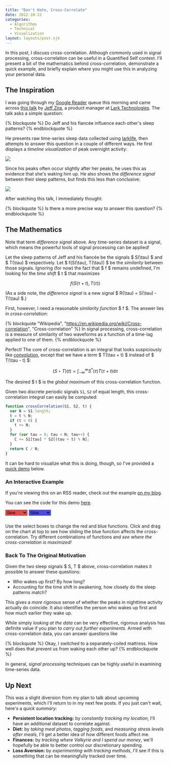 ```yaml
---
title: "Don't Hate, Cross-Correlate"
date: 2012-10-22
categories:
  - Algorithms
  - Technical
  - Visualization
layout: layouts/post.njk
---
```


In this post, I discuss cross-correlation. Although commonly used in signal
processing, cross-correlation can be useful in a Quantified Self context.
I'll present a bit of the mathematics behind cross-correlation, demonstrate
a quick example, and briefly explain where you might use this in analyzing
your personal data.

<!-- more -->

## The Inspiration

I was going through my [Google Reader](http://reader.google.com) queue this morning and came across [this talk](http://vimeo.com/50329491) by [Jeff Zira](http://www.linkedin.com/in/jeffzira), a product manager at [Lark Technologies](http://www.lark.com/). The talk asks a simple question:

{% blockquote %}
Do Jeff and his fiancée influence each other's sleep patterns?
{% endblockquote %}

He presents raw time-series sleep data collected using [larklife](http://www.lark.com/products/lark-life/experience), then attempts to answer this question in a couple of different ways. He first displays a *timeline visualization* of peak overnight activity:

<img src="https://lh6.googleusercontent.com/-nU3qiQKycow/UIbogGdHsGI/AAAAAAAAAHY/Ax23iCZB98M/s640/jeffzira-peak-vis.jpg" />

Since his peaks often occur slightly after her peaks, he uses this as evidence that she's waking him up. He also shows the *difference signal* between their sleep patterns, but finds this less than conclusive:

<img src="https://lh4.googleusercontent.com/-GAskT1r-gP4/UIbogcHUqCI/AAAAAAAAAHc/XbCl5IvAves/s640/jeffzira-diff-vis.jpg" />

After watching this talk, I immediately thought:

{% blockquote %}
Is there a more precise way to answer this question?
{% endblockquote %}

## The Mathematics

Note that term *difference signal* above. Any time-series dataset is a signal, which means the powerful tools of signal processing can be applied!

Let the sleep patterns of Jeff and his fiancée be the signals $ S(\tau) $ and $ T(\tau) $ respectively. Let $ f(S(\tau), T(\tau)) $ be the *similarity* between those signals. Ignoring (for now) the fact that $ f $ remains undefined, I'm looking for the *time shift* $ t $ that maximizes

$$
f(S(\tau + t), T(\tau))
$$

(As a side note, the *difference signal* is a new signal $ R(\tau) = S(\tau) - T(\tau) $.)

First, however, I need a reasonable *similarity function* $ f $. The answer lies in *cross-correlation:*

{% blockquote "Wikipedia", "https://en.wikipedia.org/wiki/Cross-correlation", "Cross-correlation" %}
In signal processing, cross-correlation is a measure of similarity of two waveforms as a function of a time-lag applied to one of them.
{% endblockquote %}

Perfect! The core of cross-correlation is an integral that looks suspiciously like [convolution](http://en.wikipedia.org/wiki/Convolution), except that we have a term $ T(\tau + t) $ instead of $ T(\tau - t) $:

$$
(S \star T)(t) = \int_{-\infty}^{\infty} S^{\ast}(\tau) T(\tau + t) \mathrm{d}\tau
$$

The desired $ t $ is the *global maximum* of this cross-correlation function.

Given two discrete periodic signals `S1`, `S2` of equal length, this cross-correlation integral can easily be computed:

```js
function crossCorrelation(S1, S2, t) {
  var N = S1.length;
  t = t % N;
  if (t < 0) {
    t += N;
  }
  for (var tau = 0; tau < N; tau++) {
    C += S1[tau] * S2[(tau + t) % N];
  }
  return C / N;
}
```

It can be hard to visualize what this is doing, though, so I've provided a [quick demo](#quick-demo) below.

### An Interactive Example

If you're viewing this on an RSS reader, check out the example [on my blog](/blog/2012/10/22/dont-hate-cross-correlate/#quick-demo).

You can see the code for this demo [here](https://github.com/candu/quantified-savagery-files/tree/master/Algorithms/cross-correlation).

<div id="quick-demo" markdown="0">
  <style type="text/css">
    #datasets {
      cursor: move;
    }

    #cross-correlation {
      margin-top: 10px;
    }

    path {
      stroke-width: 2px;
    }

    path.s1 {
      fill: rgba(210, 0, 0, 0.4);
    }

    path.s2 {
      fill: rgba(0, 0, 210, 0.4);
    }

    path.c {
      fill: rgba(126, 0, 210, 0.64);
    }

    line {
      stroke: rgba(64, 64, 64, 0.7);
      stroke-width: 1px;
    }

    line.t {
      stroke: rgba(32, 32, 32, 0.8);
      stroke-width: 2px;
    }

    #status {
      color: #909;
      font-family: "Menlo", monospace;
      padding-bottom: 10px;
    }

    #s1-picker {
      background-color: rgba(210, 0, 0, 0.7);
    }

    #s2-picker {
      background-color: rgba(0, 0, 210, 0.7);
    }
  </style>
  <script src="https://candu.github.io/quantified-savagery-files/lib/js/ArrayUtils.js"></script>
  <script src="https://candu.github.io/quantified-savagery-files/lib/js/MathUtils.js"></script>
  <script src="https://candu.github.io/quantified-savagery-files/lib/js/third-party/mootools.js"></script>
  <script src="https://candu.github.io/quantified-savagery-files/lib/js/third-party/d3.js"></script>
  <script src="https://candu.github.io/quantified-savagery-files/Algorithms/cross-correlation/demo.js"></script>
  <div id="controls">
    <select id="s1-picker">
      <option value="sine" selected>Sine</option>
      <option value="noise">Noise</option>
      <option value="spiky">Spiky</option>
      <option value="square">Square</option>
      <option value="triangle">Triangle</option>
    </select>
    <select id="s2-picker">
      <option value="sine" selected>Sine</option>
      <option value="noise">Noise</option>
      <option value="spiky">Spiky</option>
      <option value="square">Square</option>
      <option value="triangle">Triangle</option>
    </select>
  </div>
  <div id="datasets"></div>
  <div id="cross-correlation"></div>
  <div id="status"></div>
</div>

Use the select boxes to change the red and blue functions. Click and drag on the chart at top to see how sliding the blue function affects the cross-correlation. Try different combinations of functions and *see where the cross-correlation is maximized!*

### Back To The Original Motivation

Given the two sleep signals $ S, T $ above, cross-correlation makes it possible to answer these questions:

- Who wakes up first? By how long?
- Accounting for the time shift in awakening, how closely do the sleep patterns match?

This gives a *more rigorous* sense of whether the peaks in nighttime activity actually do coincide. It also identifies the person who wakes up first and how much earlier they wake up.

While simply *looking at the data* can be very effective, rigorous analysis has definite value if you plan to *carry out further experiments.* Armed with cross-correlation data, you can answer questions like

{% blockquote %}
Okay, I switched to a separately-coiled mattress. How well does that prevent
us from waking each other up?
{% endblockquote %}

In general, *signal processing* techniques can be highly useful in examining time-series data.

## Up Next

This was a slight diversion from my plan to talk about upcoming experiments, which I'll return to in my next few posts. If you just can't wait, here's a *quick summary:*

- **Persistent location tracking:** by *constantly tracking my location*, I'll
  have an additional dataset to correlate against.
- **Diet:** by *taking meal photos*, *tagging foods*, and *measuring
  stress levels after meals*, I'll get a better idea of how different
  foods affect me.
- **Finances:** by *tracking where Valkyrie and I spend our money*, we'll
  hopefully be able to better control our discretionary spending.
- **Loss Aversion:** by *experimenting with tracking methods*, I'll see if this
  is something that can be meaningfully tracked over time.
